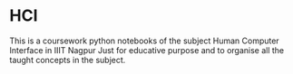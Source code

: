 # HCI
This is a coursework python notebooks of the subject Human Computer Interface in IIIT Nagpur
Just for educative purpose and to organise all the taught concepts in the subject.

